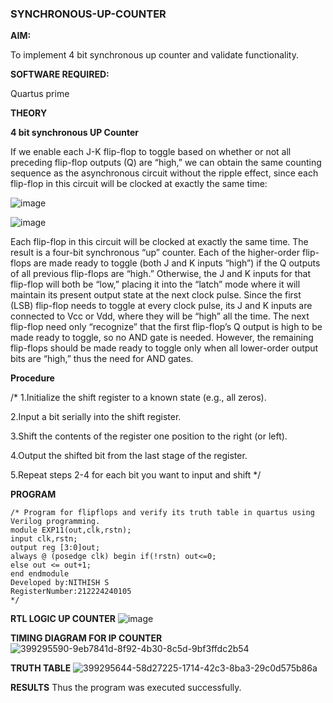 ### SYNCHRONOUS-UP-COUNTER

**AIM:**

To implement 4 bit synchronous up counter and validate functionality.

**SOFTWARE REQUIRED:**

Quartus prime

**THEORY**

**4 bit synchronous UP Counter**

If we enable each J-K flip-flop to toggle based on whether or not all preceding flip-flop outputs (Q) are “high,” we can obtain the same counting sequence as the asynchronous circuit without the ripple effect, since each flip-flop in this circuit will be clocked at exactly the same time:

![image](https://github.com/naavaneetha/SYNCHRONOUS-UP-COUNTER/assets/154305477/d5db3fa0-e413-404c-b80e-b2f39d82e7e8)


![image](https://github.com/naavaneetha/SYNCHRONOUS-UP-COUNTER/assets/154305477/52cb61eb-d04b-442d-810c-31185a68410b)

Each flip-flop in this circuit will be clocked at exactly the same time.
The result is a four-bit synchronous “up” counter. Each of the higher-order flip-flops are made ready to toggle (both J and K inputs “high”) if the Q outputs of all previous flip-flops are “high.”
Otherwise, the J and K inputs for that flip-flop will both be “low,” placing it into the “latch” mode where it will maintain its present output state at the next clock pulse.
Since the first (LSB) flip-flop needs to toggle at every clock pulse, its J and K inputs are connected to Vcc or Vdd, where they will be “high” all the time.
The next flip-flop need only “recognize” that the first flip-flop’s Q output is high to be made ready to toggle, so no AND gate is needed.
However, the remaining flip-flops should be made ready to toggle only when all lower-order output bits are “high,” thus the need for AND gates.

**Procedure**

/* 1.Initialize the shift register to a known state (e.g., all zeros).

2.Input a bit serially into the shift register.

3.Shift the contents of the register one position to the right (or left).

4.Output the shifted bit from the last stage of the register.

5.Repeat steps 2-4 for each bit you want to input and shift */

**PROGRAM**
```
/* Program for flipflops and verify its truth table in quartus using Verilog programming. 
module EXP11(out,clk,rstn); 
input clk,rstn; 
output reg [3:0]out; 
always @ (posedge clk) begin if(!rstn) out<=0; 
else out <= out+1;
end endmodule
Developed by:NITHISH S 
RegisterNumber:212224240105
*/
```

**RTL LOGIC UP COUNTER**
![image](https://github.com/user-attachments/assets/c730962b-9b95-42d1-adbe-c8b3ad9dd78f)

**TIMING DIAGRAM FOR IP COUNTER**
![399295590-9eb7841d-8f92-4b30-8c5d-9bf3ffdc2b54](https://github.com/user-attachments/assets/76219200-8e5f-46cb-8ecd-88413b1904b6)

**TRUTH TABLE**
![399295644-58d27225-1714-42c3-8ba3-29c0d575b86a](https://github.com/user-attachments/assets/f5884733-31a9-4fe3-b8c5-be07f8b8179d)

**RESULTS**
Thus the program was executed successfully.
